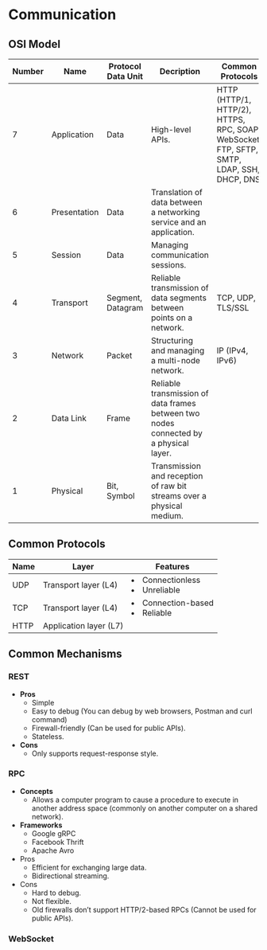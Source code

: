 # Communication

## OSI Model
| Number | Name | Protocol Data Unit | Decription | Common Protocols |
|----|----|----|----|----|
| 7 | Application | Data | High-level APIs. | HTTP (HTTP/1, HTTP/2), HTTPS, RPC, SOAP, WebSocket, FTP, SFTP, SMTP, LDAP, SSH, DHCP, DNS  |
| 6 | Presentation | Data | Translation of data between a networking service and an application. | |
| 5 | Session | Data | Managing communication sessions. | |
| 4 | Transport | Segment, Datagram | Reliable transmission of data segments between points on a network. | TCP, UDP, TLS/SSL |
| 3 | Network | Packet | Structuring and managing a multi-node network. | IP (IPv4, IPv6) |
| 2 | Data Link | Frame | Reliable transmission of data frames between two nodes connected by a physical layer. | |
| 1 | Physical | Bit, Symbol | Transmission and reception of raw bit streams over a physical medium. | |

## Common Protocols
| Name | Layer | Features |
|----|----|----|
| UDP | Transport layer (L4) | <li>Connectionless<li>Unreliable |
| TCP | Transport layer (L4) | <li>Connection-based<li>Reliable |
| HTTP | Application layer (L7) | |
  
## Common Mechanisms
### REST
- **Pros**
   - Simple
   - Easy to debug (You can debug by web browsers, Postman and curl command)
   - Firewall-friendly (Can be used for public APIs).
   - Stateless.
- **Cons**
   - Only supports request-response style.

### RPC
- **Concepts**
   - Allows a computer program to cause a procedure to execute in another address space (commonly on another computer on a shared network).
- **Frameworks**
   - Google gRPC
   - Facebook Thrift
   - Apache Avro
- Pros
   - Efficient for exchanging large data.
   - Bidirectional streaming.
- Cons
   - Hard to debug.
   - Not flexible.
   - Old firewalls don’t support HTTP/2-based RPCs (Cannot be used for public APIs).
  
### WebSocket
